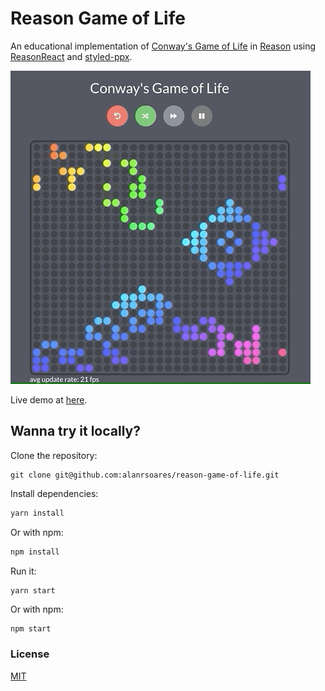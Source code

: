 # Reason Game of Life

An educational implementation of [Conway's Game of Life](https://en.wikipedia.org/wiki/Conway%27s_Game_of_Life) in [Reason](https://reasonml.github.io/) using [ReasonReact](https://reasonml.github.io/reason-react/) and [styled-ppx](https://github.com/davesnx/styled-ppx).

[![demo](./conways-game-of-life.gif)](https://alanrsoares.github.io/reason-game-of-life)

Live demo at [here](https://alanrsoares.github.io/reason-game-of-life).

## Wanna try it locally?

Clone the repository:

```
git clone git@github.com:alanrsoares/reason-game-of-life.git
```

Install dependencies:

```bash
yarn install
```

Or with npm:

```bash
npm install
```

Run it:

```
yarn start
```

Or with npm:

```bash
npm start
```

### License

[MIT](/LICENSE)
